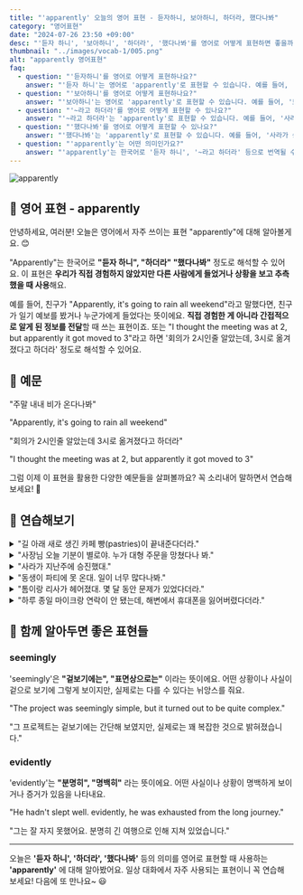 ```yaml
---
title: "'apparently' 오늘의 영어 표현 - 듣자하니, 보아하니, 하더라, 했다나봐"
category: "영어표현"
date: "2024-07-26 23:50 +09:00"
desc: "'듣자 하니', '보아하니', '하더라', '했다나봐'를 영어로 어떻게 표현하면 좋을까요? '새로 생긴 카페 빵이 끝내준다더라', '회의가 3시로 바뀌었다나봐' 등을 영어로 표현하는 법을 배워봅시다. 다양한 예문을 통해서 연습하고 본인의 표현으로 만들어 보세요."
thumbnail: "../images/vocab-1/005.png"
alt: "apparently 영어표현"
faq:
  - question: "'듣자하니'를 영어로 어떻게 표현하나요?"
    answer: "'듣자 하니'는 영어로 'apparently'로 표현할 수 있습니다. 예를 들어, '듣자 하니 새로 생긴 카페 빵이 맛있대'는 'Apparently, the bread at the new cafe is delicious'로 말할 수 있습니다."
  - question: "'보아하니'를 영어로 어떻게 표현하나요?"
    answer: "'보아하니'는 영어로 'apparently'로 표현할 수 있습니다. 예를 들어, '보아하니 비가 올 것 같아'는 'Apparently, it's going to rain'로 말할 수 있습니다."
  - question: "'~라고 하더라'를 영어로 어떻게 표현할 수 있나요?"
    answer: "'~라고 하더라'는 'apparently'로 표현할 수 있습니다. 예를 들어, '사라가 승진했다고 하더라'는 'Apparently, Sarah got promoted'로 말할 수 있습니다."
  - question: "'했다나봐'를 영어로 어떻게 표현할 수 있나요?"
    answer: "'했다나봐'는 'apparently'로 표현할 수 있습니다. 예를 들어, '사라가 승진했다나봐'는 'Apparently, Sarah got promoted'로 말할 수 있습니다."
  - question: "'apparently'는 어떤 의미인가요?"
    answer: "'apparently'는 한국어로 '듣자 하니', '~라고 하더라' 등으로 번역될 수 있습니다. 직접 경험하지 않았지만 다른 사람에게 들었거나 상황을 보고 추측했을 때 사용합니다."
---
```


![apparently](../images/vocab-1/v005-1.avif)

## 🌟 영어 표현 - apparently

안녕하세요, 여러분! 오늘은 영어에서 자주 쓰이는 표현 "apparently"에 대해 알아볼게요. 😊

"Apparently"는 한국어로 **"듣자 하니", "하더라" "했다나봐"** 정도로 해석할 수 있어요. 이 표현은 **우리가 직접 경험하지 않았지만 다른 사람에게 들었거나 상황을 보고 추측했을 때 사용**해요.

예를 들어, 친구가 "Apparently, it's going to rain all weekend"라고 말했다면, 친구가 일기 예보를 봤거나 누군가에게 들었다는 뜻이에요. **직접 경험한 게 아니라 간접적으로 알게 된 정보를 전달**할 때 쓰는 표현이죠. 또는 "I thought the meeting was at 2, but apparently it got moved to 3"라고 하면 '회의가 2시인줄 알았는데, 3시로 옮겨졌다고 하더라' 정도로 해석할 수 있어요.

<script async src="https://pagead2.googlesyndication.com/pagead/js/adsbygoogle.js?client=ca-pub-1465612013356152"
     crossorigin="anonymous"></script>
<!-- engple-horizontal-ad -->

<ins class="adsbygoogle"
     style="display:block"
     data-ad-client="ca-pub-1465612013356152"
     data-ad-slot="2106896038"
     data-ad-format="auto"
     data-full-width-responsive="true"></ins>

<script>
     (adsbygoogle = window.adsbygoogle || []).push({});
</script>

## 📖 예문

"주말 내내 비가 온다나봐"

"Apparently, it's going to rain all weekend"

"회의가 2시인줄 알았는데 3시로 옮겨졌다고 하더라"

"I thought the meeting was at 2, but apparently it got moved to 3"

그럼 이제 이 표현을 활용한 다양한 예문들을 살펴볼까요? 꼭 소리내어 말하면서 연습해보세요! 🚀

## 💬 연습해보기

<details>
<summary>"길 아래 새로 생긴 카페 빵(pastries)이 끝내준다더라."</summary>
<span>"Apparently, the new cafe down the street has amazing pastries."</span>
</details>

<details>
<summary>"사장님 오늘 기분이 별로야. 누가 대형 주문을 망쳤다나 봐."</summary>
<span>"The boss is in a bad mood today. Apparently, someone messed up a big order."</span>
</details>

<details>
<summary>"사라가 지난주에 승진했대."</summary>
<span>"Apparently, Sarah got promoted last week."</span>
</details>

<details>
<summary>"동생이 파티에 못 온대. 일이 너무 많다나봐."</summary>
<span>"My sister said she's not coming to the party. Apparently, she's got too much work to do."</span>
</details>

<details>
<summary>"톰이랑 리사가 헤어졌대. 몇 달 동안 문제가 있었다더라."</summary>
<span>"I heard Tom and Lisa broke up. Apparently, they'd been having problems for months."</span>
</details>

<details>
<summary>"하루 종일 마이크랑 연락이 안 됐는데, 해변에서 휴대폰을 잃어버렸다더라."</summary>
<span>"I <a href="/blog/연락이-안-됐어-영어표현/">couldn't get in touch with</a> Mike all day. Apparently, he lost his phone at the beach."</span>
</details>

## 🤝 함께 알아두면 좋은 표현들

### seemingly

'seemingly'은 **"겉보기에는", "표면상으로는"** 이라는 뜻이에요. 어떤 상황이나 사실이 겉으로 보기에 그렇게 보이지만, 실제로는 다를 수 있다는 뉘앙스를 줘요.

"The project was seemingly simple, but it turned out to be quite complex."

"그 프로젝트는 겉보기에는 간단해 보였지만, 실제로는 꽤 복잡한 것으로 밝혀졌습니다."

### evidently

'evidently'는 **"분명히", "명백히"** 라는 뜻이에요. 어떤 사실이나 상황이 명백하게 보이거나 증거가 있음을 나타내요.

"He hadn't slept well. evidently, he was exhausted from the long journey."

"그는 잘 자지 못했어요. 분명히 긴 여행으로 인해 지쳐 있었습니다."

---

오늘은 **'듣자 하니', '하더라', '했다나봐'** 등의 의미를 영어로 표현할 때 사용하는 **'apparently'** 에 대해 알아봤어요. 일상 대화에서 자주 사용되는 표현이니 꼭 연습해 보세요! 다음에 또 만나요~ 😃
